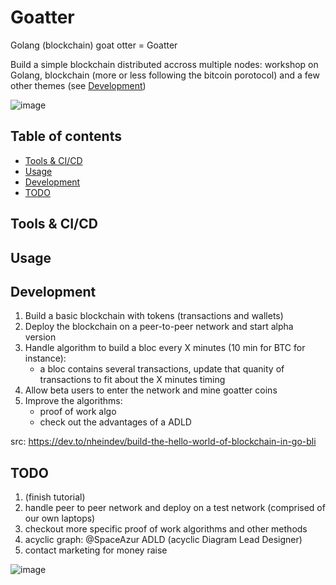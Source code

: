 # Goatter

Golang (blockchain) goat otter = Goatter

Build a simple blockchain distributed accross multiple nodes: workshop on Golang, blockchain (more or less following the bitcoin porotocol) and a few other themes (see [Development](#development))

![image](https://user-images.githubusercontent.com/6129046/168286709-d9310473-556b-4825-b378-abdebe623e7f.png)

## Table of contents

- [Tools & CI/CD](#tools-&-ci/cd)
- [Usage](#usage)
- [Development](#development)
- [TODO](#todo)

## Tools & CI/CD

## Usage

## Development

1. Build a basic blockchain with tokens (transactions and wallets)
2. Deploy the blockchain on a peer-to-peer network and start alpha version
3. Handle algorithm to build a bloc every X minutes (10 min for BTC for instance):
    - a bloc contains several transactions, update that quanity of transactions to fit about the X minutes timing 
4. Allow beta users to enter the network and mine goatter coins
5. Improve the algorithms:
    - proof of work algo
    - check out the advantages of a ADLD

src: https://dev.to/nheindev/build-the-hello-world-of-blockchain-in-go-bli

## TODO
1. (finish tutorial)
2. handle peer to peer network and deploy on a test network (comprised of our own laptops)
3. checkout more specific proof of work algorithms and other methods
4. acyclic graph: @SpaceAzur ADLD (acyclic Diagram Lead Designer)
5. contact marketing for money raise

![image](https://user-images.githubusercontent.com/6129046/175556575-e3ab1b9e-8f7f-49c9-a60d-8c33f2cf1d40.png)
